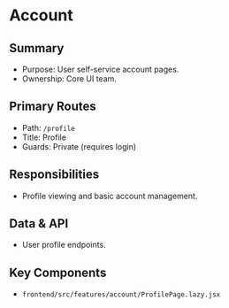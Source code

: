 # Account

## Summary
- Purpose: User self-service account pages.
- Ownership: Core UI team.

## Primary Routes
- Path: `/profile`
- Title: Profile
- Guards: Private (requires login)

## Responsibilities
- Profile viewing and basic account management.

## Data & API
- User profile endpoints.

## Key Components
- `frontend/src/features/account/ProfilePage.lazy.jsx`

